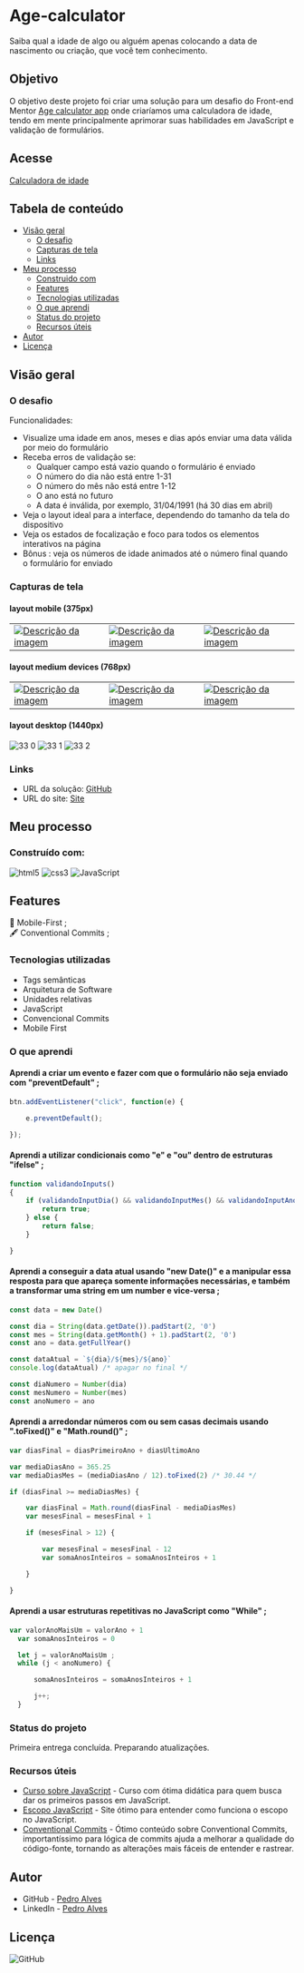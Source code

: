 # Age-calculator

Saiba qual a idade de algo ou alguém apenas colocando a data de nascimento ou criação, que você tem conhecimento.

## Objetivo

O objetivo deste projeto foi criar uma solução para um desafio do Front-end Mentor <a href="https://www.frontendmentor.io/challenges/age-calculator-app-dF9DFFpj-Q">Age calculator app</a> onde criaríamos uma calculadora de idade, tendo em mente principalmente aprimorar suas habilidades em JavaScript e validação de formulários.

## Acesse

<a href="https://spiffy-liger-ebc6b9.netlify.app/">Calculadora de idade</a>

## Tabela de conteúdo 

- [Visão geral](#visão-geral)
  - [O desafio](#o-desafio)
  - [Capturas de tela](#capturas-de-tela)
  - [Links](#links)
- [Meu processo](#meu-processo)
  - [Construido com](#construído-com)
  - [Features](#features)
  - [Tecnologias utilizadas](#tecnologias-utilizadas)
  - [O que aprendi](#o-que-aprendi)
  - [Status do projeto](#status-do-projeto)
  - [Recursos úteis](#recursos-úteis)
- [Autor](#autor)
- [Licença](#licença)

## Visão geral

### O desafio

Funcionalidades:

- Visualize uma idade em anos, meses e dias após enviar uma data válida por meio do formulário
- Receba erros de validação se:
  - Qualquer campo está vazio quando o formulário é enviado
  - O número do dia não está entre 1-31
  - O número do mês não está entre 1-12
  - O ano está no futuro
  - A data é inválida, por exemplo, 31/04/1991 (há 30 dias em abril)
- Veja o layout ideal para a interface, dependendo do tamanho da tela do dispositivo
- Veja os estados de focalização e foco para todos os elementos interativos na página
- Bônus : veja os números de idade animados até o número final quando o formulário for enviado

### Capturas de tela

#### layout mobile (375px) <br>

<table>
  <tr>
    <td>
      <!-- coluna 1 -->
      <a href="link_da_imagem1"><img src="https://user-images.githubusercontent.com/115605744/231649356-7a2fe141-1c73-41c9-b6b2-b6333517f30d.png" alt="Descrição da imagem"></a>
    </td>
    <td>
      <!-- coluna 2 -->
      <a href="link_da_imagem2"><img src="https://user-images.githubusercontent.com/115605744/231648645-0a1d0101-1d9c-4a59-a1dd-aed0c505a40c.png" alt="Descrição da imagem"></a>
    </td>
    <td>
      <!-- coluna 3 -->
      <a href="link_da_imagem3"><img src="https://user-images.githubusercontent.com/115605744/231648680-abf2918c-cb34-4ccf-b0d0-9867d2623708.png" alt="Descrição da imagem"></a>
    </td>
  </tr>
</table>

#### layout medium devices (768px) <br>

<table>
  <tr>
    <td>
      <!-- coluna 1 -->
      <a href="link_da_imagem1"><img src="https://user-images.githubusercontent.com/115605744/231650745-b3882f0f-3d13-4223-aeca-1bb83e80fdbc.png" alt="Descrição da imagem"></a>
    </td>
    <td>
      <!-- coluna 2 -->
      <a href="link_da_imagem2"><img src="https://user-images.githubusercontent.com/115605744/231650752-342c056f-2bdd-4628-8280-24a715931c66.png" alt="Descrição da imagem"></a>
    </td>
    <td>
      <!-- coluna 3 -->
      <a href="link_da_imagem3"><img src="https://user-images.githubusercontent.com/115605744/231650763-4c99973a-2628-4ed8-a67a-bb1ea14c9e9e.png" alt="Descrição da imagem"></a>
    </td>
  </tr>
</table>

#### layout desktop (1440px) <br>

![33 0](https://user-images.githubusercontent.com/115605744/231651292-6fa09775-58ad-4e03-8456-441f20507df6.png)
![33 1](https://user-images.githubusercontent.com/115605744/231651301-2eddf76b-3365-4f80-a0c5-d1dd8119173f.png)
![33 2](https://user-images.githubusercontent.com/115605744/231651309-cc6dd55a-3dc9-4ce5-ad90-97f84387a6e4.png)

### Links

- URL da solução: [GitHub](https://github.com/pedroaaugusto/age-calculator)
- URL do site: [Site](https://spiffy-liger-ebc6b9.netlify.app/)

## Meu processo

### Construído com:

![html5](https://img.shields.io/badge/HTML5-E34F26?style=for-the-badge&logo=html5&logoColor=white) ![css3](https://img.shields.io/badge/CSS3-1572B6?style=for-the-badge&logo=css3&logoColor=white) ![JavaScript](https://img.shields.io/badge/JavaScript-323330?style=for-the-badge&logo=javascript&logoColor=F7DF1E)

## Features

<!-- :hammer_and_wrench: @ <br> -->
:iphone: Mobile-First ; <br>
:fountain_pen: Conventional Commits ;

<!-- 

Colocar topico no proximo README

## Próximos passos (Feito)

- [X] Permitir que usuário escreva somente numeros delimitados no input 

-->


### Tecnologias utilizadas

- Tags semânticas
- Arquitetura de Software
- Unidades relativas
- JavaScript
- Convencional Commits
- Mobile First

### O que aprendi

#### Aprendi a criar um evento e fazer com que o formulário não seja enviado com "preventDefault" ;
```js
btn.addEventListener("click", function(e) {

    e.preventDefault();

});
```

#### Aprendi a utilizar condicionais como "e" e "ou" dentro de estruturas "ifelse" ;
```js
function validandoInputs()
{
    if (validandoInputDia() && validandoInputMes() && validandoInputAno()) {
        return true;
    } else {
        return false;
    }

}
```

#### Aprendi a conseguir a data atual usando "new Date()" e a manipular essa resposta para que apareça somente informações necessárias, e também a transformar uma string em um number e vice-versa ;
```js
const data = new Date()

const dia = String(data.getDate()).padStart(2, '0')
const mes = String(data.getMonth() + 1).padStart(2, '0')
const ano = data.getFullYear()

const dataAtual = `${dia}/${mes}/${ano}`
console.log(dataAtual) /* apagar no final */

const diaNumero = Number(dia)
const mesNumero = Number(mes)
const anoNumero = ano
```

#### Aprendi a arredondar números com ou sem casas decimais usando ".toFixed()" e "Math.round()" ;
```js
var diasFinal = diasPrimeiroAno + diasUltimoAno

var mediaDiasAno = 365.25
var mediaDiasMes = (mediaDiasAno / 12).toFixed(2) /* 30.44 */

if (diasFinal >= mediaDiasMes) {

    var diasFinal = Math.round(diasFinal - mediaDiasMes)
    var mesesFinal = mesesFinal + 1

    if (mesesFinal > 12) {

        var mesesFinal = mesesFinal - 12
        var somaAnosInteiros = somaAnosInteiros + 1

    }

}
```

#### Aprendi a usar estruturas repetitivas no JavaScript como "While" ;
```js
var valorAnoMaisUm = valorAno + 1
  var somaAnosInteiros = 0

  let j = valorAnoMaisUm ;
  while (j < anoNumero) {

      somaAnosInteiros = somaAnosInteiros + 1

      j++;
  }
```

### Status do projeto

Primeira entrega concluída. Preparando atualizações.

### Recursos úteis

- [Curso sobre JavaScript](https://www.cursoemvideo.com/curso/javascript/) - Curso com ótima didática para quem busca dar os primeiros passos em JavaScript.
- [Escopo JavaScript](https://medium.com/weyes/entendendo-o-uso-de-escopo-no-javascript-3669172ca5ba) - Site ótimo para entender como funciona o escopo no JavaScript.
- [Conventional Commits](https://www.conventionalcommits.org/pt-br/v1.0.0/) - Ótimo conteúdo sobre Conventional Commits, importantíssimo para lógica de commits ajuda a melhorar a qualidade do código-fonte, tornando as alterações mais fáceis de entender e rastrear.

## Autor

- GitHub - [Pedro Alves](https://github.com/pedroaaugusto)
- LinkedIn - [Pedro Alves](https://www.linkedin.com/in/pedroaalves)

## Licença

![GitHub](https://img.shields.io/github/license/pedroaaugusto/age-calculator?style=plastic)
